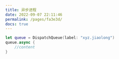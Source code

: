 ```yaml
---
title: 异步进程
date: 2022-09-07 22:11:46
permalink: /pages/fa3e3d/
docs: true
---
```


```swift
let queue = DispatchQueue(label: "xyz.jiaolong")
queue.async {
	//content
}
```
